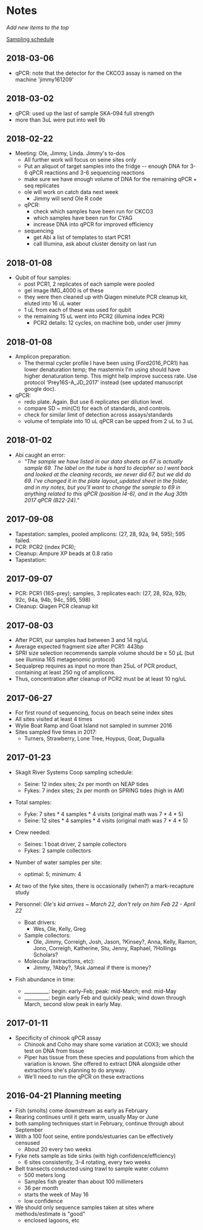 # Notes

_Add new items to the top_

[Sampling schedule](https://docs.google.com/spreadsheets/d/1rGF1CfOnSjiN8vHExiMQmoFGV8nV1kTJqkbsKRKS8jc/edit?ts=5887f21e#gid=0)

## 2018-03-06
- qPCR: note that the detector for the CKCO3 assay is named on the machine 'jimmy161209'

## 2018-03-02
- qPCR: used up the last of sample SKA-094 full strength
- more than 3uL were put into well 9b

## 2018-02-22
- Meeting: Ole, Jimmy, Linda. Jimmy's to-dos
  - All further work will focus on seine sites only
  - Put an aliquot of target samples into the fridge -- enough DNA for 3-6 qPCR reactions and 3-6 sequencing reactions
  - make sure we have enough volume of DNA for the remaining qPCR + seq replicates
  - ole will work on catch data next week
    - Jimmy will send Ole R code
  - qPCR:
    - check which samples have been run for CKCO3
    - which samples have been run for CYAG
    - increase DNA into qPCR for improved efficiency
  - sequencing
    - get Abi a list of templates to start PCR1
    - call Illumina, ask about cluster density on last run

## 2018-01-08
- Qubit of four samples:
  - post PCR1, 2 replicates of each sample were pooled
  - gel image IMG_4000 is of these
  - they were then cleaned up with Qiagen minelute PCR cleanup kit, eluted into 16 uL water
  - 1 uL from each of these was used for qubit
  - the remaining 15 uL went into PCR2 (illumina index PCR)
    - PCR2 details: 12 cycles, on machine bob, under user jimmy

## 2018-01-08
- Amplicon preparation:
  - The thermal cycler profile I have been using (Ford2016_PCR1) has lower denaturation temp; the mastermix I'm using should have higher denaturation temp. This might help improve success rate. Use protocol 'Prey16S-A_JD_2017' instead (see updated manuscript google doc).
- qPCR:
  - redo plate. Again. But use 6 replicates per dilution level.
  - compare SD ~ min(Ct) for each of standards, and controls.
  - check for similar limit of detection across assays/standards
  - volume of template into 10 uL qPCR can be upped from 2 uL to 3 uL

## 2018-01-02
- Abi caught an error:
  - *"The sample we have listed in our data sheets as 67 is actually sample 69. The label on the tube is hard to decipher so I went back and looked at the cleaning records, we never did 67, but we did do 69. I've changed it in the plate layout_updated sheet in the folder, and in my notes, but you'll want to change the sample to 69 in anything related to this qPCR (position I4-6), and in the Aug 30th 2017 qPCR (B22-24)."*

## 2017-09-08
  - Tapestation: samples, pooled amplicons: (27, 28, 92a, 94, 595); 595 failed.
  - PCR: PCR2 (index PCR); 
  - Cleanup: Ampure XP beads at 0.8 ratio
  - Tapestation: 

## 2017-09-07
  - PCR: PCR1 (16S-prey); samples, 3 replicates each: (27, 28, 92a, 92b, 92c, 94a, 94b, 94c, 595, 598)
  - Cleanup: Qiagen PCR cleanup kit

## 2017-08-03
- After PCR1, our samples had between 3 and 14 ng/uL
- Average expected fragment size after PCR1: 443bp
- SPRI size selection recommends sample volume should be ≥ 50 μL (but see illumina 16S metagenomic protocol)
- Sequalprep requires as input no more than 25uL of PCR product, containing at least 250 ng of amplicons.
- Thus, concentration after cleanup of PCR2 must be at least 10 ng/uL

## 2017-06-27
- For first round of sequencing, focus on beach seine index sites
- All sites visited at least 4 times
- Wylie Boat Ramp and Goat Island not sampled in summer 2016
- Sites sampled five times in 2017:
  - Turners, Strawberry, Lone Tree, Hoypus, Goat, Dugualla

## 2017-01-23
- Skagit River Systems Coop sampling schedule:
  - Seine: 12 index sites; 2x per month on NEAP tides
  - Fykes: 7 index sites;  2x per month on SPRING tides (high in AM)

- Total samples:
  - Fyke:   7 sites * 4 samples * 4 visits (original math was 7 * 4 * 5)
  - Seine: 12 sites * 4 samples * 4 visits (original math was 7 * 4 * 5)
- Crew needed:
  - Seines: 1 boat driver, 2 sample collectors
  - Fykes:  2 sample collectors

- Number of water samples per site:
  - optimal: 5; minimum: 4


- At two of the fyke sites, there is occasionally (when?) a mark-recapture study

- Personnel: *Ole's kid arrives ~ March 22, don't rely on him Feb 22 - April 22*
  - Boat drivers:
    - Wes, Ole, Kelly, Greg
  - Sample collectors:
    - Ole, Jimmy, Correigh, Josh, Jason, ?Kinsey?, Anna, Kelly, Ramon, Jono, Correigh, Katherine, Stu, Jenny, Raphael, ?Hollings Scholars?
  - Molecular (extractions, etc):
    - Jimmy, ?Abby?, ?Ask Jameal if there is money?

- Fish abundance in time:
  - __________: begin: early-Feb; peak: mid-March; end: mid-May
  - __________: begin early Feb and quickly peak; wind down through March, second slow peak in early May.


## 2017-01-11
- Specificity of chinook qPCR assay
  - Chinook and Coho may share some variation at COX3; we should test on DNA from tissue
  - Piper has tissue from these species and populations from which the variation is known. She offered to extract DNA alongside other extractions she's planning to do anyway.
  - We'll need to run the qPCR on these extractions

## 2016-04-21 Planning meeting
- Fish (smolts) come downstream as early as February
- Rearing continues until it gets warm, usually May or June
- both sampling techniques start in February, continue through about September
- With a 100 foot seine, entire ponds/estuaries can be effectively censused
  - About 20 every two weeks
- Fyke nets sample as tide sinks (with high confidence/efficiency)
  - 6 sites consistently, 3-4 rotating, every two weeks
- Belt transects conducted using trawl to sample water column
  - 500 meters long
  - Samples fish greater than about 100 millimeters
  - 36 per month
  - starts the week of May 16
  - low confidence
- We should only sequence samples taken at sites where methods/estimate is "good"
  - enclosed lagoons, etc
